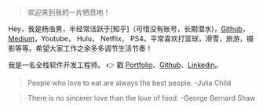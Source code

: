 > 欢迎来到我的一片栖息地！

Hey，我是杨浩男，半经常活跃于[知乎]（可惜没有账号，长期潜水)，[Github](http://github.com/rapsoulhaonan)，[Medium](https://medium.com/@rapsoulhaonan)，Youtube， Hulu， Netflix， PS4。平常喜欢打篮球，滑雪，旅游，摄影等等。希望大家工作之余多多调节生活节奏！

我是一名全栈软件开发工程师。
👉 戳 [Portfolio](/portfolio)、[Github](http://github.com/rapsoulhaonan)、[Linkedin](https://www.linkedin.com/in/haonan-yang-1a908056/)。 

> People who love to eat are always the best people. -Julia Child

> There is no sincerer love than the love of food. -George Bernard Shaw
